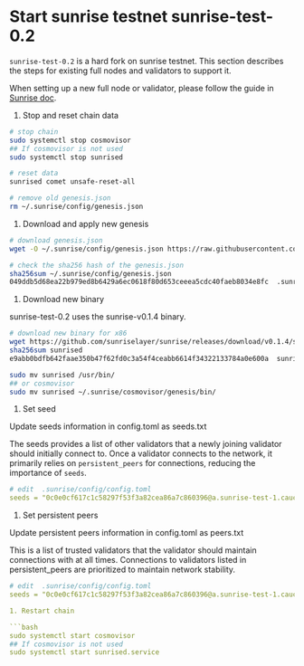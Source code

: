# Start sunrise testnet sunrise-test-0.2

`sunrise-test-0.2` is a hard fork on sunrise testnet. This section describes the steps for existing full nodes and validators to support it.

When setting up a new full node or validator, please follow the guide in [Sunrise doc](https://docs.sunriselayer.io/run-a-sunrise-node/types/consensus).

1. Stop and reset chain data

```bash
# stop chain
sudo systemctl stop cosmovisor
## If cosmovisor is not used
sudo systemctl stop sunrised

# reset data
sunrised comet unsafe-reset-all

# remove old genesis.json
rm ~/.sunrise/config/genesis.json
```

1. Download and apply new genesis

```bash
# download genesis.json 
wget -O ~/.sunrise/config/genesis.json https://raw.githubusercontent.com/sunriselayer/network/main/sunrise-test-0.2/genesis.json

# check the sha256 hash of the genesis.json
sha256sum ~/.sunrise/config/genesis.json
049ddb5d68ea22b979ed8b6429a6ec0618f80d653ceeea5cdc40faeb8034e8fc  .sunrise/config/genesis.json
```

1. Download new binary

sunrise-test-0.2 uses the sunrise-v0.1.4 binary.

```bash
# download new binary for x86
wget https://github.com/sunriselayer/sunrise/releases/download/v0.1.4/sunrised
sha256sum sunrised
e9abb0bdfb642faae350b47f62fd0c3a54f4ceabb6614f34322133784a0e600a  sunrised

sudo mv sunrised /usr/bin/
## or cosmovisor
sudo mv sunrised ~/.sunrise/cosmovisor/genesis/bin/
```

1. Set seed

Update seeds information in config.toml as seeds.txt

The seeds provides a list of other validators that a newly joining validator should initially connect to.
Once a validator connects to the network, it primarily relies on `persistent_peers` for connections, reducing the importance of `seeds`.

```yml
# edit  .sunrise/config/config.toml
seeds = "0c0e0cf617c1c58297f53f3a82cea86a7c860396@a.sunrise-test-1.cauchye.net:26656"
```

1. Set persistent peers

Update persistent peers information in config.toml as peers.txt

This is a list of trusted validators that the validator should maintain connections with at all times.
Connections to validators listed in persistent_peers are prioritized to maintain network stability.

```yml
# edit  .sunrise/config/config.toml
seeds = "0c0e0cf617c1c58297f53f3a82cea86a7c860396@a.sunrise-test-1.cauchye.net:26656,db223ecc4fba0e7135ba782c0fd710580c5213a6@a-node.sunrise-test-1.cauchye.net:26656,82bc2fdbfc735b1406b9da4181036ab9c44b63be@b-node.sunrise-test-1.cauchye.net:26656,18b9bc3dccfd64dc39459fbac52f7ae7809fd697@c-node.sunrise-test-1.cauchye.net:26656,66d225bb1225c66a8d0ce2f52369a8ba06ebddfc@d-node.sunrise-test-1.cauchye.net:26656"

1. Restart chain

```bash
sudo systemctl start cosmovisor
## If cosmovisor is not used
sudo systemctl start sunrised.service
```
